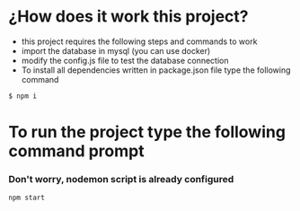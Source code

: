 
# ¿How does it work this project?
- this project requires the following steps and commands to work
- import the database in mysql (you can use docker)
- modify the config.js file to test the database connection
- To install all dependencies written in package.json file type the following command
```bash
$ npm i 
```
# To run the project type the following command prompt
### Don't worry, nodemon script is already configured
```bash
npm start
```

